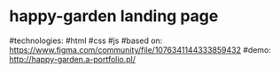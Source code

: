 # happy-garden landing page
#technologies:
#html
#css
#js
#based on: https://www.figma.com/community/file/1076341144333859432
#demo: http://happy-garden.a-portfolio.pl/
